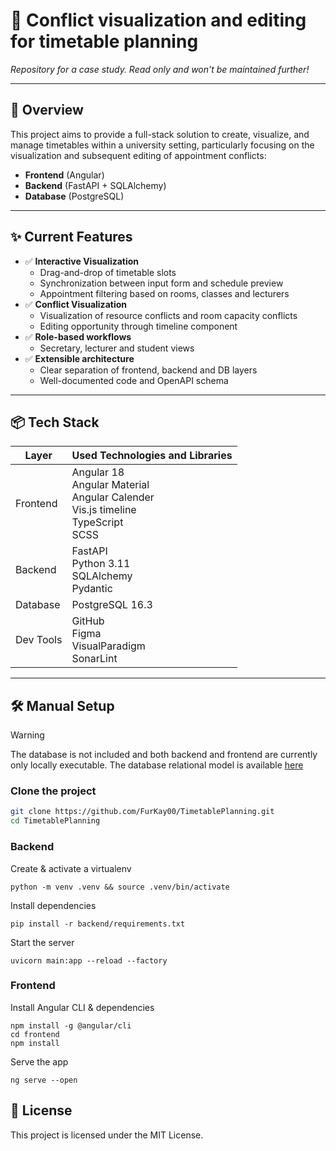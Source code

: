 # 📅 Conflict visualization and editing for timetable planning 

_Repository for a case study. Read only and won't be maintained further!_

---

## 🎯 Overview
This project aims to provide a full-stack solution to create, visualize, and manage timetables within a university setting, particularly focusing on the visualization and subsequent editing of appointment conflicts:
- **Frontend** (Angular)  
- **Backend** (FastAPI + SQLAlchemy)  
- **Database** (PostgreSQL)

---

## ✨ Current Features

- ✅ **Interactive Visualization**  
  - Drag-and-drop of timetable slots
  - Synchronization between input form and schedule preview   
  - Appointment filtering based on rooms, classes and lecturers
- ✅ **Conflict Visualization**
  - Visualization of resource conflicts and room capacity conflicts
  - Editing opportunity through timeline component
- ✅ **Role-based workflows**  
  - Secretary, lecturer and student views  
- ✅ **Extensible architecture**  
  - Clear separation of frontend, backend and DB layers  
  - Well-documented code and OpenAPI schema  

---

## 📦 Tech Stack

| Layer     | Used Technologies and Libraries                                       |
| --------- | ------------------------------------------------ |
| Frontend  | Angular 18 <br>Angular Material<br>Angular Calender<br>Vis.js timeline<br>TypeScript<br>SCSS               |
| Backend   | FastAPI<br>Python 3.11<br>SQLAlchemy<br>Pydantic       |
| Database  | PostgreSQL 16.3           |
| Dev Tools | GitHub<br>Figma<br>VisualParadigm<br>SonarLint     |

---

## 🛠 Manual Setup
> [!WARNING]
> The database is not included and both backend and frontend are currently only locally executable. The database relational model is available [here](https://github.com/FurKay00/TimetablePlanning/blob/main/docs/architecture/relational_model_diagram.jpg)
### Clone the project  
```bash
git clone https://github.com/FurKay00/TimetablePlanning.git
cd TimetablePlanning
```

### Backend
Create & activate a virtualenv
```
python -m venv .venv && source .venv/bin/activate
```
Install dependencies
```
pip install -r backend/requirements.txt
```
Start the server
```
uvicorn main:app --reload --factory
```
### Frontend
Install Angular CLI & dependencies
```
npm install -g @angular/cli
cd frontend
npm install
```
Serve the app
```
ng serve --open
```

## 📄 License

This project is licensed under the MIT License.
